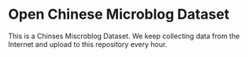 # Open Chinese Microblog Dataset
This is a Chinses Miscroblog Dataset. We keep collecting data from the Internet and upload to this repository every hour.


